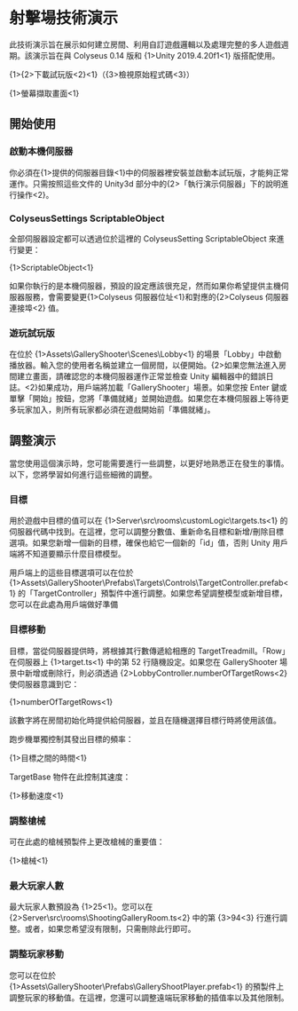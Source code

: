 # 射擊場技術演示

此技術演示旨在展示如何建立房間、利用自訂遊戲邏輯以及處理完整的多人遊戲週期。該演示旨在與 Colyseus 0.14 版和 {1>Unity 2019.4.20f1<1} 版搭配使用。

{1>{2>下載試玩版<2}<1}（{3>檢視原始程式碼<3}）

{1>螢幕擷取畫面<1}

## 開始使用

### 啟動本機伺服器

你必須在{1>提供的伺服器目錄<1}中的伺服器裡安裝並啟動本試玩版，才能夠正常運作。只需按照這些文件的 Unity3d 部分中的{2>「執行演示伺服器」下的說明進行操作<2}。

### ColyseusSettings ScriptableObject

全部伺服器設定都可以透過位於這裡的 ColyseusSetting ScriptableObject 來進行變更：

{1>ScriptableObject<1}

如果你執行的是本機伺服器，預設的設定應該很充足，然而如果你希望提供主機伺服器服務，會需要變更{1>Colyseus 伺服器位址<1}和對應的{2>Colyseus 伺服器連接埠<2} 值。

### 遊玩試玩版

在位於 {1>Assets\\GalleryShooter\\Scenes\\Lobby<1} 的場景「Lobby」中啟動播放器。輸入您的使用者名稱並建立一個房間，以便開始。{2>如果您無法進入房間建立畫面，請確認您的本機伺服器運作正常並檢查 Unity 編輯器中的錯誤日誌。<2}如果成功，用戶端將加載「GalleryShooter」場景。如果您按 Enter 鍵或單擊「開始」按鈕，您將「準備就緒」並開始遊戲。如果您在本機伺服器上等待更多玩家加入，則所有玩家都必須在遊戲開始前「準備就緒」。


## 調整演示

當您使用這個演示時，您可能需要進行一些調整，以更好地熟悉正在發生的事情。以下，您將學習如何進行這些細微的調整。

### 目標

用於遊戲中目標的值可以在 {1>Server\\src\\rooms\\customLogic\\targets.ts<1} 的伺服器代碼中找到。在這裡，您可以調整分數值、重新命名目標和新增/刪除目標選項。如果您新增一個新的目標，確保也給它一個新的「id」值，否則 Unity 用戶端將不知道要顯示什麼目標模型。

用戶端上的這些目標選項可以在位於 {1>Assets\\GalleryShooter\\Prefabs\\Targets\\Controls\\TargetController.prefab<1} 的「TargetController」預製件中進行調整。如果您希望調整模型或新增目標，您可以在此處為用戶端做好準備

### 目標移動

目標，當從伺服器提供時，將根據其行數傳遞給相應的 TargetTreadmill。「Row」在伺服器上 {1>target.ts<1} 中的第 52 行隨機設定。如果您在 GalleryShooter 場景中新增或刪除行，則必須透過 {2>LobbyController.numberOfTargetRows<2} 使伺服器意識到它：

{1>numberOfTargetRows<1}

該數字將在房間初始化時提供給伺服器，並且在隨機選擇目標行時將使用該值。

跑步機單獨控制其發出目標的頻率：

{1>目標之間的時間<1}

TargetBase 物件在此控制其速度：

{1>移動速度<1}

### 調整槍械

可在此處的槍械預製件上更改槍械的重要值：

{1>槍械<1}

### 最大玩家人數

最大玩家人數預設為 {1>25<1}。您可以在 {2>Server\\src\\rooms\\ShootingGalleryRoom.ts<2} 中的第 {3>94<3} 行進行調整。或者，如果您希望沒有限制，只需刪除此行即可。

### 調整玩家移動

您可以在位於 {1>Assets\\GalleryShooter\\Prefabs\\GalleryShootPlayer.prefab<1} 的預製件上調整玩家的移動值。在這裡，您還可以調整遠端玩家移動的插值率以及其他限制。
